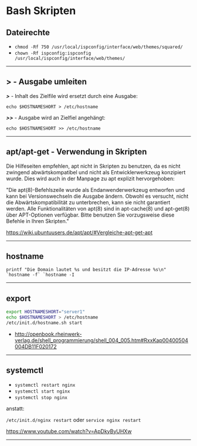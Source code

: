 # Bash Skripten

## Dateirechte

* `chmod -Rf 750 /usr/local/ispconfig/interface/web/themes/squared/`
* `chown -Rf ispconfig:ispconfig /usr/local/ispconfig/interface/web/themes/`


***


## > - Ausgabe umleiten

_**>**_ - Inhalt des Zielfile wird ersetzt durch eine Ausgabe:

`echo $HOSTNAMESHORT > /etc/hostname`

_**>>**_ - Ausgabe wird an Zielfiel angehängt:

`echo $HOSTNAMESHORT >> /etc/hostname`



***



## apt/apt-get - Verwendung in Skripten

Die Hilfeseiten empfehlen, apt nicht in Skripten zu benutzen, da es nicht zwingend abwärtskompatibel und nicht als Entwicklerwerkzeug konzipiert wurde. Dies wird auch in der Manpage zu apt explizit hervorgehoben:

"Die apt(8)-Befehlszeile wurde als Endanwenderwerkzeug entworfen und kann bei Versionswechseln die Ausgabe ändern. Obwohl es versucht, nicht die Abwärtskompatibilität zu unterbrechen, kann sie nicht garantiert werden. Alle Funktionalitäten von apt(8) sind in apt-cache(8) und apt-get(8) über APT-Optionen verfügbar. Bitte benutzen Sie vorzugsweise diese Befehle in Ihren Skripten."

https://wiki.ubuntuusers.de/apt/apt/#Vergleiche-apt-get-apt



***



## hostname

``printf "Die Domain lautet %s und besitzt die IP-Adresse %s\n" `hostname -f` `hostname -I``



***



## export

```bash
export HOSTNAMESHORT="server1"
echo $HOSTNAMESHORT > /etc/hostname
/etc/init.d/hostname.sh start
```

* http://openbook.rheinwerk-verlag.de/shell_programmierung/shell_004_005.htm#RxxKap00400504004DB11F020172



***



## systemctl

* `systemctl restart nginx`
* `systemctl start nginx`
* `systemctl stop nginx`

anstatt:

`/etc/init.d/nginx restart` oder `service nginx restart`

https://www.youtube.com/watch?v=ApDkyByUHXw



***

